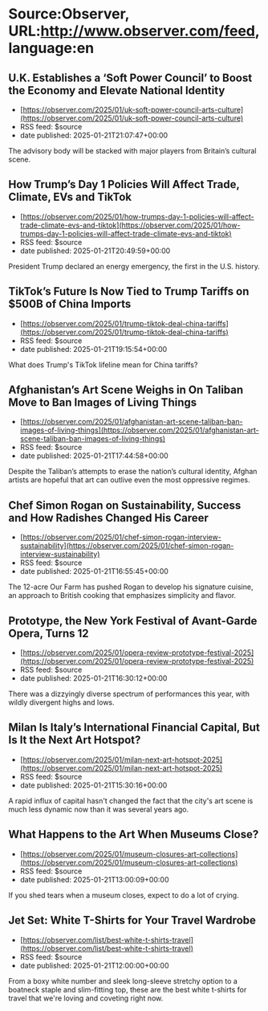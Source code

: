 # Source:Observer, URL:http://www.observer.com/feed, language:en

## U.K. Establishes a ‘Soft Power Council’ to Boost the Economy and Elevate National Identity
 - [https://observer.com/2025/01/uk-soft-power-council-arts-culture](https://observer.com/2025/01/uk-soft-power-council-arts-culture)
 - RSS feed: $source
 - date published: 2025-01-21T21:07:47+00:00

The advisory body will be stacked with major players from Britain’s cultural scene.

## How Trump’s Day 1 Policies Will Affect Trade, Climate, EVs and TikTok
 - [https://observer.com/2025/01/how-trumps-day-1-policies-will-affect-trade-climate-evs-and-tiktok](https://observer.com/2025/01/how-trumps-day-1-policies-will-affect-trade-climate-evs-and-tiktok)
 - RSS feed: $source
 - date published: 2025-01-21T20:49:59+00:00

President Trump declared an energy emergency, the first in the U.S. history.

## TikTok’s Future Is Now Tied to Trump Tariffs on $500B of China Imports
 - [https://observer.com/2025/01/trump-tiktok-deal-china-tariffs](https://observer.com/2025/01/trump-tiktok-deal-china-tariffs)
 - RSS feed: $source
 - date published: 2025-01-21T19:15:54+00:00

What does Trump's TikTok lifeline mean for China tariffs?

## Afghanistan’s Art Scene Weighs in On Taliban Move to Ban Images of Living Things
 - [https://observer.com/2025/01/afghanistan-art-scene-taliban-ban-images-of-living-things](https://observer.com/2025/01/afghanistan-art-scene-taliban-ban-images-of-living-things)
 - RSS feed: $source
 - date published: 2025-01-21T17:44:58+00:00

Despite the Taliban’s attempts to erase the nation’s cultural identity, Afghan artists are hopeful that art can outlive even the most oppressive regimes.

## Chef Simon Rogan on Sustainability, Success and How Radishes Changed His Career
 - [https://observer.com/2025/01/chef-simon-rogan-interview-sustainability](https://observer.com/2025/01/chef-simon-rogan-interview-sustainability)
 - RSS feed: $source
 - date published: 2025-01-21T16:55:45+00:00

The 12-acre Our Farm has pushed Rogan to develop his signature cuisine, an approach to British cooking that emphasizes simplicity and flavor.

## Prototype, the New York Festival of Avant-Garde Opera, Turns 12
 - [https://observer.com/2025/01/opera-review-prototype-festival-2025](https://observer.com/2025/01/opera-review-prototype-festival-2025)
 - RSS feed: $source
 - date published: 2025-01-21T16:30:12+00:00

There was a dizzyingly diverse spectrum of performances this year, with wildly divergent highs and lows.

## Milan Is Italy’s International Financial Capital, But Is It the Next Art Hotspot?
 - [https://observer.com/2025/01/milan-next-art-hotspot-2025](https://observer.com/2025/01/milan-next-art-hotspot-2025)
 - RSS feed: $source
 - date published: 2025-01-21T15:30:16+00:00

A rapid influx of capital hasn't changed the fact that the city's art scene is much less dynamic now than it was several years ago.

## What Happens to the Art When Museums Close?
 - [https://observer.com/2025/01/museum-closures-art-collections](https://observer.com/2025/01/museum-closures-art-collections)
 - RSS feed: $source
 - date published: 2025-01-21T13:00:09+00:00

If you shed tears when a museum closes, expect to do a lot of crying.

## Jet Set: White T-Shirts for Your Travel Wardrobe
 - [https://observer.com/list/best-white-t-shirts-travel](https://observer.com/list/best-white-t-shirts-travel)
 - RSS feed: $source
 - date published: 2025-01-21T12:00:00+00:00

From a boxy white number and sleek long-sleeve stretchy option to a boatneck staple and slim-fitting top, these are the best white t-shirts for travel that we're loving and coveting right now.

